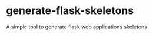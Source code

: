 generate-flask-skeletons
========================

A simple tool to generate flask web applications skeletons

